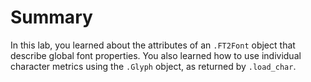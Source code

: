 # Summary

In this lab, you learned about the attributes of an `.FT2Font` object that describe global font properties. You also learned how to use individual character metrics using the `.Glyph` object, as returned by `.load_char`.
